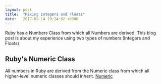 ```yaml
---
layout: post
title:  "Mixing Integers and Floats"
date:   2017-08-14 19:24:02 +0000
---
```



Ruby has a Numbers Class from which all Numbers are derived. This blog post is about my experience using two types of numbers  (Integers and Floats)

## Ruby's Numeric Class

All numbers in Ruby are derived from the Numeric class from which all higher-level numeric classes should inherit. [Numeric](http://ruby-doc.org/core-2.4.1/Numeric.html)

